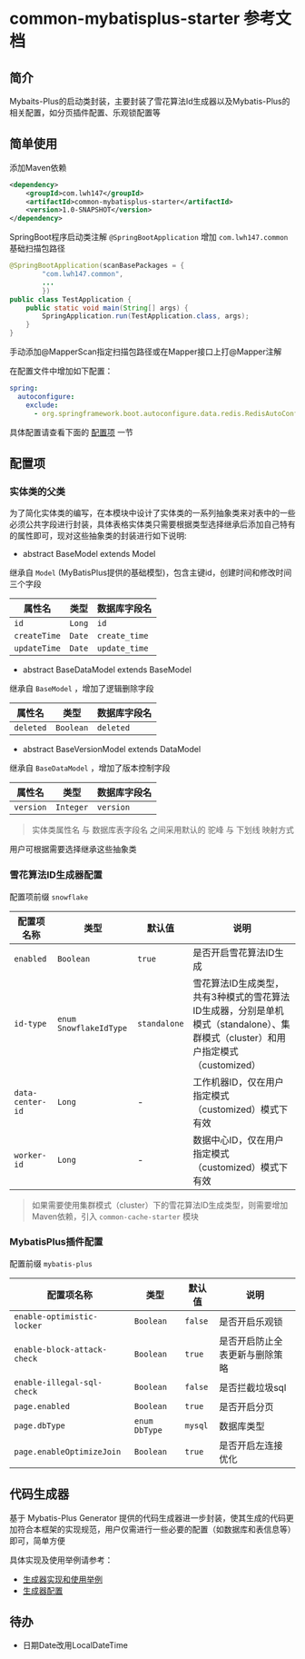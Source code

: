 # common-mybatisplus-starter 参考文档

## 简介

Mybaits-Plus的启动类封装，主要封装了雪花算法Id生成器以及Mybatis-Plus的相关配置，如分页插件配置、乐观锁配置等

## 简单使用

添加Maven依赖

```xml
<dependency>
    <groupId>com.lwh147</groupId>
    <artifactId>common-mybatisplus-starter</artifactId>
    <version>1.0-SNAPSHOT</version>
</dependency>
```

SpringBoot程序启动类注解 `@SpringBootApplication` 增加 `com.lwh147.common` 基础扫描包路径

```java
@SpringBootApplication(scanBasePackages = {
        "com.lwh147.common",
        ...
        })
public class TestApplication {
    public static void main(String[] args) {
        SpringApplication.run(TestApplication.class, args);
    }
}
```

手动添加@MapperScan指定扫描包路径或在Mapper接口上打@Mapper注解

在配置文件中增加如下配置：

```yml
spring:
  autoconfigure:
    exclude:
      - org.springframework.boot.autoconfigure.data.redis.RedisAutoConfiguration
```

具体配置请查看下面的 [配置项](#peizhixiang) 一节

<div id="peizhixiang"></div>

## 配置项

### 实体类的父类

为了简化实体类的编写，在本模块中设计了实体类的一系列抽象类来对表中的一些必须公共字段进行封装，具体表格实体类只需要根据类型选择继承后添加自己特有的属性即可，现对这些抽象类的封装进行如下说明:

* abstract BaseModel extends Model

继承自 `Model` (MyBatisPlus提供的基础模型)，包含主键id，创建时间和修改时间三个字段

| 属性名 | 类型 | 数据库字段名 |
|-------|-------|-------|
| `id` | `Long` | `id` |
| `createTime` | `Date` | `create_time` |
| `updateTime` | `Date` | `update_time` |

* abstract BaseDataModel extends BaseModel

继承自 `BaseModel` ，增加了逻辑删除字段

| 属性名 | 类型 | 数据库字段名 |
|-------|-------|-------|
| `deleted` | `Boolean` | `deleted` |

* abstract BaseVersionModel extends DataModel

继承自 `BaseDataModel` ，增加了版本控制字段

| 属性名 | 类型 | 数据库字段名 |
|-------|-------|-------|
| `version` | `Integer` | `version` |

> 实体类属性名 与 数据库表字段名 之间采用默认的 驼峰 与 下划线 映射方式

用户可根据需要选择继承这些抽象类

### 雪花算法ID生成器配置

配置项前缀 `snowflake`

| 配置项名称 | 类型 | 默认值 | 说明 |
|-------|-------|-------|-------|
| `enabled` | `Boolean` | `true` | 是否开启雪花算法ID生成 |
| `id-type` | `enum SnowflakeIdType` | `standalone` | 雪花算法ID生成类型，共有3种模式的雪花算法ID生成器，分别是单机模式（standalone）、集群模式（cluster）和用户指定模式（customized） |
| `data-center-id` | `Long` | - | 工作机器ID，仅在用户指定模式（customized）模式下有效 |
| `worker-id` | `Long` | - | 数据中心ID，仅在用户指定模式（customized）模式下有效 |

> 如果需要使用集群模式（cluster）下的雪花算法ID生成类型，则需要增加Maven依赖，引入 `common-cache-starter` 模块

### MybatisPlus插件配置

配置前缀 `mybatis-plus`

| 配置项名称 | 类型 | 默认值 | 说明 |
|-------|-------|-------|-------|
| `enable-optimistic-locker` | `Boolean` | `false` | 是否开启乐观锁 |
| `enable-block-attack-check` | `Boolean` | `true` | 是否开启防止全表更新与删除策略 |
| `enable-illegal-sql-check` | `Boolean` | `false` | 是否拦截垃圾sql |
| `page.enabled` | `Boolean` | `true` | 是否开启分页 |
| `page.dbType` | `enum DbType` | `mysql` | 数据库类型 |
| `page.enableOptimizeJoin` | `Boolean` | `true` | 是否开启左连接优化 |

## 代码生成器

基于 Mybatis-Plus Generator 提供的代码生成器进一步封装，使其生成的代码更加符合本框架的实现规范，用户仅需进行一些必要的配置（如数据库和表信息等）即可，简单方便

具体实现及使用举例请参考：

* [生成器实现和使用举例](./src/main/java/com/lwh147/common/mybatisplus/generator/code/CodeGenerator.java)
* [生成器配置](./src/main/java/com/lwh147/common/mybatisplus/generator/code/GenerateConfig.java)

## 待办

* 日期Date改用LocalDateTime